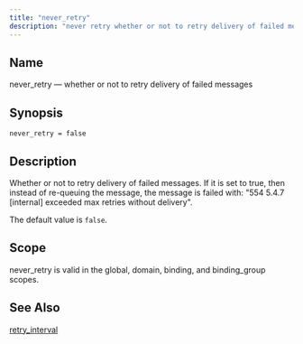```yaml
---
title: "never_retry"
description: "never retry whether or not to retry delivery of failed messages never retry false Whether or not to retry delivery of failed messages If it is set to true then instead of re queuing the message the message is failed with 554 5 4 7 internal exceeded max retries without..."
---
```


<a name="conf.ref.never_retry"></a> 
## Name

never_retry — whether or not to retry delivery of failed messages

## Synopsis

`never_retry = false`

<a name="idp25540336"></a> 
## Description

Whether or not to retry delivery of failed messages. If it is set to true, then instead of re-queuing the message, the message is failed with: "554 5.4.7 [internal] exceeded max retries without delivery".

The default value is `false`.

<a name="idp25543264"></a> 
## Scope

never_retry is valid in the global, domain, binding, and binding_group scopes.

<a name="idp25545136"></a> 
## See Also

[retry_interval](/momentum/4/config/ref-retry-interval)